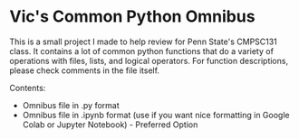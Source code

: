 # Vic's Common Python Omnibus

This is a small project I made to help review for Penn State's CMPSC131 class. It contains a lot of common python functions that do a variety of operations with files, lists, and logical operators. For function descriptions, please check comments in the file itself.

Contents:
- Omnibus file in .py format
- Omnibus file in .ipynb format (use if you want nice formatting in Google Colab or Jupyter Notebook) - Preferred Option
